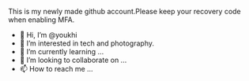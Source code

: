 This is my newly made github account.Please keep your recovery code when enabling MFA.

- 👋 Hi, I’m @youkhi
- 👀 I’m interested in tech and photography.
- 🌱 I’m currently learning ...
- 💞️ I’m looking to collaborate on ...
- 📫 How to reach me ...

<!---
youkhi/youkhi is a ✨ special ✨ repository because its `README.md` (this file) appears on your GitHub profile.
You can click the Preview link to take a look at your changes.
--->
